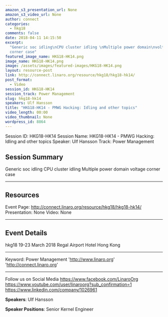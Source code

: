 ```yaml
---
amazon_s3_presentation_url: None
amazon_s3_video_url: None
author: connect
categories:
  - hkg18
comments: false
date: 2018-04-11 14:15:50
excerpt:
  "Generic soc idling\nCPU cluster idling \nMultiple power domain\nvoltage
  corner case"
featured_image_name: HKG18-HK14.png
image_name: HKG18-HK14.png
image: /assets/images/featured-images/HKG18-HK14.png
layout: resource-post
link: http://connect.linaro.org/resource/hkg18/hkg18-hk14/
post_format:
  - Video
session_id: HKG18-HK14
session_track: Power Management
slug: hkg18-hk14
speakers: Ulf Hansson
title: "HKG18-HK14 - PMWG Hacking: Idling and other topics"
video_length: 00:00
video_thumbnail: None
wordpress_id: 8864
---
```


Session ID: HKG18-HK14
Session Name: HKG18-HK14 - PMWG Hacking: Idling and other topics
Speaker: Ulf Hansson
Track: Power Management

## Session Summary

Generic soc idling
CPU cluster idling
Multiple power domain
voltage corner case

---

## Resources

Event Page: http://connect.linaro.org/resource/hkg18/hkg18-hk14/
Presentation: None
Video: None

---

## Event Details

hkg18
19-23 March 2018
Regal Airport Hotel Hong Kong

---

Keyword: Power Management
'http://www.linaro.org'
'http://connect.linaro.org'

---

Follow us on Social Media
https://www.facebook.com/LinaroOrg
https://www.youtube.com/user/linaroorg?sub_confirmation=1
https://www.linkedin.com/company/1026961

**Speakers**: Ulf Hansson

**Speaker Positions**: Senior Kernel Engineer
